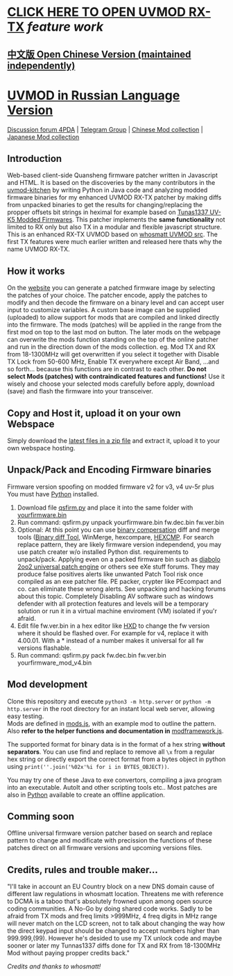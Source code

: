 # [CLICK HERE TO OPEN UVMOD RX-TX](http://uvmod.ddns.net/) *feature work*
## [中文版 Open Chinese Version (maintained independently)](https://uvmod.xanyi.eu.org/)
# [UVMOD in Russian Language Version](https://uvmod.valek.net.ru/)

[Discussion forum 4PDA](https://4pda.to/forum/index.php?showtopic=1071343&st=0) | [Telegram Group](https://t.me/uv_k5/34434) | [Chinese Mod collection](https://www.zhihu.com/people/troilusxi) | [Japanese Mod collection](https://www.nazononiku.com/uncategorized/uv-k5%E3%81%AE%E3%83%95%E3%82%A1%E3%83%BC%E3%83%A0%E3%82%A6%E3%82%A7%E3%82%A2%E3%82%92%E3%82%AB%E3%82%B9%E3%82%BF%E3%83%9E%E3%82%A4%E3%82%BA/686/)

## Introduction

Web-based client-side Quansheng firmware patcher written in Javascript and HTML.
It is based on the discoveries by the many contributors in the [uvmod-kitchen](https://github.com/amnemonic/Quansheng_UV-K5_Firmware/tree/main/uvmod_kitchen) by writing Python in Java code and analyzing modded firmware binaries for my enhanced UVMOD RX-TX patcher by making diffs from unpacked binaries to get the results for changing/replacing the propper offsets bit strings in heximal for example based on [Tunas1337 UV-K5 Modded Firmwares](https://github.com/Tunas1337/UV-K5-Modded-Firmwares). This patcher implements the **same functionality** not limited to RX only but also TX in a modular and flexible javascript structure. This is an enhanced RX-TX UVMOD based on [whosmatt UVMOD src](https://github.com/whosmatt/uvmod). The first TX features were much earlier written and released here thats why the name UVMOD RX-TX.

## How it works
On the [website](https://recon.ddns.net/) you can generate a patched firmware image by selecting the patches of your choice. The patcher encode, apply the patches to modify and then decode the firmware on a binary level and can accept user input to customize variables. A custom base image can be supplied (uploaded) to allow support for mods that are compiled and linked directly into the firmware. The mods (patches) will be applied in the range from the first mod on top to the last mod on button. The later mods on the webpage can overwrite the mods function standing on the top of the online patcher and run in the direction down of the mods collection. eg. Mod TX and RX from 18-1300MHz will get overwritten if you select it together with Disable TX Lock from 50-600 MHz, Enable TX everywhere except Air Band, ...and so forth... because this functions are in contrast to each other. 
**Do not select Mods (patches) with contraindicated features and functions!**
Use it wisely and choose your selected mods carefully before apply, download (save) and flash the firmware into your transceiver.

## Copy and Host it, upload it on your own Webspace

Simply download the [latest files in a zip file](https://github.com/RE3CON/uvmod/archive/refs/heads/main.zip) and extract it, upload it to your own webspace hosting.

## Unpack/Pack and Encoding Firmware binaries

Firmware version spoofing on modded firmware v2 for v3, v4 uv-5r plus<br>
You must have [Python](https://www.python.org/downloads/) installed.
1. Download file [qsfirm.py](https://github.com/RE3CON/Quansheng_UV-K5_Firmware/blob/main/firmware/qsfirm.py) and place it into the same folder with [yourfirmware.bin](https://github.com/RE3CON/Quansheng_UV-K5_Firmware/tree/main/firmware)
3. Run command: qsfirm.py unpack yourfirmware.bin fw.dec.bin fw.ver.bin
4. Optional: At this point you can use [binary compersation](https://en.m.wikipedia.org/wiki/Comparison_of_file_comparison_tools) diff and merge tools ([Binary diff Tool](https://www.guiffy.com/Binary-Diff-Tool.html), WinMerge, hexcompare, [HEXCMP](https://hexcmp.en.lo4d.com/windows). For search replace pattern, they are likely firmware version independend, you may use patch creater w/o installed Python dist. requirements to unpack/pack. Applying even on a packed firmware bin such as [diabolo 2oo2 universal patch engine](https://github.com/RE3CON/diablo2oo2-s-Universal-Patcher-dUP-Windows) or others see eXe stuff forums. They may produce false positives alerts like unwanted Patch Tool risk once compiled as an exe patcher file. PE packer, crypter like PEcompact and co. can eliminate these wrong alerts. See unpacking and hacking forums about this topic. Completely Disabling AV software such as windows defender with all protection features and levels will be a temporary solution or run it in a virtual machine enviroment (VM) isolated if you'r afraid.
5. Edit file fw.ver.bin in a hex editor like [HXD](https://mh-nexus.de/en/hxd/) to change the fw version where it should be flashed over. For example for v4, replace it with 4.00.01. With a * instead of a number makes it universal for all fw versions flashable.
6. Run command: qsfirm.py pack fw.dec.bin fw.ver.bin yourfirmware_mod_v4.bin

## Mod development

Clone this repository and execute `python3 -m http.server` or `python -m http.server` in the root directory for an instant local web server, allowing easy testing.  
Mods are defined in [mods.js](mods.js), with an example mod to outline the pattern.  
Also __refer to the helper functions and documentation in__ [modframework.js](js/modframework.js).  

The supported format for binary data is in the format of a hex string __without separators__. You can use find and replace to remove all `\x` from a regular hex string or directly export the correct format from a bytes object in python using `print(''.join('%02x'%i for i in BYTES_OBJECT))`.

You may try one of these Java to exe convertors, compiling a java program into an executable. AutoIt and other scripting tools etc.. Most patches are also in [Python](https://github.com/amnemonic/Quansheng_UV-K5_Firmware/tree/main/uvmod_kitchen) available  to create an offline application.

## **Comming soon** 
Offline universal firmware version patcher
based on search and replace pattern to change and modificate with precission the functions of these patches direct on all firmware versions and upcoming versions files.<br>

## Credits, rules and trouble maker...
"I'll take in account an EU Country block on a new DNS domain cause of different law regulations in whosmatt location. Threatens me with reference to DCMA is a taboo that's absolutely frowned upon among open source coding communities. A No-Go by doing shared code works. Sadly to be afraid from TX mods and freq limits >999MHz, 4 freq digits in MHz range will never match on the LCD screen, not to talk about changing the way how the direct keypad input should be changed to accept numbers higher than 999.999,(99). However he's desided to use my TX unlock code and maybe sooner or later my Tunnas1337 diffs done for TX and RX from 18-1300MHz Mod without paying propper credits back."

*Credits and thanks to whosmatt!*

